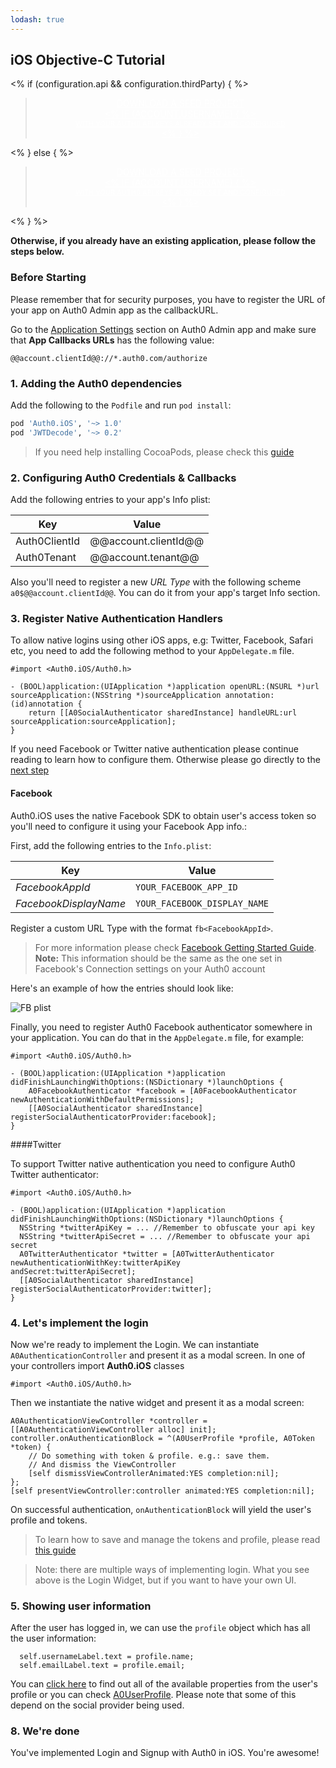 ```yaml
---
lodash: true
---
```


## iOS Objective-C Tutorial

<% if (configuration.api && configuration.thirdParty) { %>

<div class="package" style="text-align: center;">
  <blockquote>
    <a href="@@base_url@@/auth0-angular/master/create-package?path=examples/widget-with-thirdparty-api&type=js@@account.clientParam@@" class="btn btn-lg btn-success btn-package" style="text-transform: uppercase; color: white">
      <span style="display: block">Download a Seed project</span>
      <% if (account.userName) { %>
      <span class="smaller" style="display:block; font-size: 11px">with your Auth0 API Keys already set and configured</span>
      <% } %>
    </a>
  </blockquote>
</div>

<% } else  { %>

<div class="package" style="text-align: center;">
  <blockquote>
    <a href="@@base_url@@/auth0-angular/master/create-package?path=examples/widget-with-api&type=js@@account.clientParam@@" class="btn btn-lg btn-success btn-package" style="text-transform: uppercase; color: white">
      <span style="display: block">Download a Seed project</span>
      <% if (account.userName) { %>
      <span class="smaller" style="display:block; font-size: 11px">with your Auth0 API Keys already set and configured</span>
      <% } %>
    </a>
  </blockquote>
</div>

<% } %>

**Otherwise, if you already have an existing application, please follow the steps below.**

### Before Starting

Please remember that for security purposes, you have to register the URL of your app on Auth0 Admin app as the callbackURL.

<div class="setup-callback">
<p>Go to the <a href="@@uiAppSettingsURL@@" target="_new">Application Settings</a> section on Auth0 Admin app and make sure that <b>App Callbacks URLs</b> has the following value:</p>

<pre><code>@@account.clientId@@://*.auth0.com/authorize</pre></code>
</div>

### 1. Adding the Auth0 dependencies

Add the following to the `Podfile` and run `pod install`:

```ruby
pod 'Auth0.iOS', '~> 1.0'
pod 'JWTDecode', '~> 0.2'
```

> If you need help installing CocoaPods, please check this [guide](http://guides.cocoapods.org/using/getting-started.html)

### 2. Configuring Auth0 Credentials & Callbacks

Add the following entries to your app's Info plist:

|Key|Value|
|---|------|
|Auth0ClientId|@@account.clientId@@|
|Auth0Tenant|@@account.tenant@@|

Also you'll need to register a new _URL Type_ with the following scheme
`a0$@@account.clientId@@`. You can do it from your app's target Info section.

### 3. Register Native Authentication Handlers

To allow native logins using other iOS apps, e.g: Twitter, Facebook, Safari etc, you need to add the following method to your `AppDelegate.m` file.

```objc
#import <Auth0.iOS/Auth0.h>

- (BOOL)application:(UIApplication *)application openURL:(NSURL *)url sourceApplication:(NSString *)sourceApplication annotation:(id)annotation {
    return [[A0SocialAuthenticator sharedInstance] handleURL:url sourceApplication:sourceApplication];
}
```

If you need Facebook or Twitter native authentication please continue reading to learn how to configure them. Otherwise please go directly to the [next step](#5)

#### Facebook

Auth0.iOS uses the native Facebook SDK to obtain user's access token so you'll need to configure it using your Facebook App info.:


First, add the following entries to the `Info.plist`:

|Key|Value|
|---|-----|
|_FacebookAppId_|`YOUR_FACEBOOK_APP_ID`|
|_FacebookDisplayName_|`YOUR_FACEBOOK_DISPLAY_NAME`|

Register a custom URL Type with the format `fb<FacebookAppId>`.

> For more information please check [Facebook Getting Started Guide](https://developers.facebook.com/docs/ios/getting-started).
> **Note:** This information should be the same as the one set in Facebook's Connection settings on your Auth0 account

Here's an example of how the entries should look like:

![FB plist](https://cloudup.com/cYOWHbPp8K4+)

Finally, you need to register Auth0 Facebook authenticator somewhere in your application. You can do that in the `AppDelegate.m` file, for example:

```objc
#import <Auth0.iOS/Auth0.h>

- (BOOL)application:(UIApplication *)application didFinishLaunchingWithOptions:(NSDictionary *)launchOptions {
    A0FacebookAuthenticator *facebook = [A0FacebookAuthenticator newAuthenticationWithDefaultPermissions];
    [[A0SocialAuthenticator sharedInstance] registerSocialAuthenticatorProvider:facebook];
}
```

####Twitter

To support Twitter native authentication you need to configure Auth0 Twitter authenticator:

```objc
#import <Auth0.iOS/Auth0.h>

- (BOOL)application:(UIApplication *)application didFinishLaunchingWithOptions:(NSDictionary *)launchOptions {
  NSString *twitterApiKey = ... //Remember to obfuscate your api key
  NSString *twitterApiSecret = ... //Remember to obfuscate your api secret
  A0TwitterAuthenticator *twitter = [A0TwitterAuthenticator newAuthenticationWithKey:twitterApiKey                                                                            andSecret:twitterApiSecret];
  [[A0SocialAuthenticator sharedInstance] registerSocialAuthenticatorProvider:twitter];
}
```

### 4. Let's implement the login

Now we're ready to implement the Login. We can instantiate `A0AuthenticationController` and present it as a modal screen. In one of your controllers import **Auth0.iOS** classes

```objc
#import <Auth0.iOS/Auth0.h>
```

Then we instantiate the native widget and present it as a modal screen:

```objc
A0AuthenticationViewController *controller = [[A0AuthenticationViewController alloc] init];
controller.onAuthenticationBlock = ^(A0UserProfile *profile, A0Token *token) {
    // Do something with token & profile. e.g.: save them.
    // And dismiss the ViewController
    [self dismissViewControllerAnimated:YES completion:nil];
};
[self presentViewController:controller animated:YES completion:nil];
```

On successful authentication, `onAuthenticationBlock` will yield the user's profile and tokens.

> To learn how to save and manage the tokens and profile, please read [this guide](https://github.com/auth0/Auth0.iOS/wiki/How-to-save-and-refresh-JWT-token)

> Note: there are multiple ways of implementing login. What you see above is the Login Widget, but if you want to have your own UI.

### 5. Showing user information

After the user has logged in, we can use the `profile` object which has all the user information:

```objc
  self.usernameLabel.text = profile.name;
  self.emailLabel.text = profile.email;
```

You can [click here](@@base_url@@/user-profile) to find out all of the available properties from the user's profile or you can check [A0UserProfile](https://github.com/auth0/Auth0.iOS/blob/master/Pod/Classes/Core/A0UserProfile.h). Please note that some of this depend on the social provider being used.

### 8. We're done

You've implemented Login and Signup with Auth0 in iOS. You're awesome!

